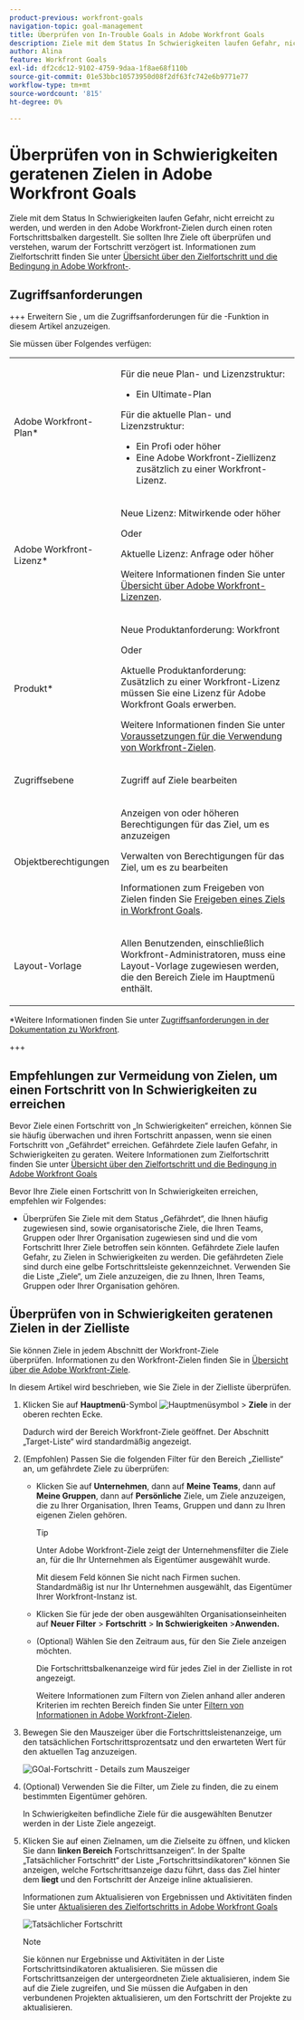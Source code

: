 ```yaml
---
product-previous: workfront-goals
navigation-topic: goal-management
title: Überprüfen von In-Trouble Goals in Adobe Workfront Goals
description: Ziele mit dem Status In Schwierigkeiten laufen Gefahr, nicht erreicht zu werden, und werden in den Adobe Workfront-Zielen durch einen roten Fortschrittsbalken dargestellt. Sie sollten Ihre Ziele oft überprüfen und verstehen, warum der Fortschritt verzögert ist.
author: Alina
feature: Workfront Goals
exl-id: df2cdc12-9102-4759-9daa-1f8ae68f110b
source-git-commit: 01e53bbc10573950d08f2df63fc742e6b9771e77
workflow-type: tm+mt
source-wordcount: '815'
ht-degree: 0%

---
```


# Überprüfen von in Schwierigkeiten geratenen Zielen in Adobe Workfront Goals

<!--Audited: 4/2025-->

<!--
<p>(NOTE: the status of goals in "red" used to be called At Risk. Now, it is "in trouble") </p>
-->

Ziele mit dem Status In Schwierigkeiten laufen Gefahr, nicht erreicht zu werden, und werden in den Adobe Workfront-Zielen durch einen roten Fortschrittsbalken dargestellt. Sie sollten Ihre Ziele oft überprüfen und verstehen, warum der Fortschritt verzögert ist. Informationen zum Zielfortschritt finden Sie unter [Übersicht über den Zielfortschritt und die Bedingung in Adobe Workfront-](../../workfront-goals/goal-management/calculate-goal-progress.md).

## Zugriffsanforderungen

+++ Erweitern Sie , um die Zugriffsanforderungen für die -Funktion in diesem Artikel anzuzeigen.

Sie müssen über Folgendes verfügen:

<table style="table-layout:auto">
<col>
</col>
<col>
</col>
<tbody>
 <tr> 
   <td role="rowheader">Adobe Workfront-Plan*</td> 
   <td> 
   <p>Für die neue Plan- und Lizenzstruktur:
  <ul><li>Ein Ultimate-Plan </li></ul>
   </p>
<p>Für die aktuelle Plan- und Lizenzstruktur: 
<ul><li> Ein Profi oder höher </li>
  <li>Eine Adobe Workfront-Ziellizenz zusätzlich zu einer Workfront-Lizenz.</li></ul></p>
   </td> 
  </tr>
 <tr>
 <td role="rowheader">Adobe Workfront-Lizenz*</td>
 <td>
 <p>Neue Lizenz: Mitwirkende oder höher</p>
 Oder
 <p>Aktuelle Lizenz: Anfrage oder höher</p> <p>Weitere Informationen finden Sie unter <a href="../../administration-and-setup/add-users/access-levels-and-object-permissions/wf-licenses.md" class="MCXref xref">Übersicht über Adobe Workfront-Lizenzen</a>.</p> </td>
 </tr>
 <tr>
 <td role="rowheader">Produkt*</td>
 <td>
  <p> Neue Produktanforderung: Workfront</p>
  Oder
  <p>Aktuelle Produktanforderung: Zusätzlich zu einer Workfront-Lizenz müssen Sie eine Lizenz für Adobe Workfront Goals erwerben. </p> <p>Weitere Informationen finden Sie unter <a href="../../workfront-goals/goal-management/access-needed-for-wf-goals.md" class="MCXref xref">Voraussetzungen für die Verwendung von Workfront-Zielen</a>. </p> </td>
 </tr>
 <tr>
 <td role="rowheader">Zugriffsebene</td>
 <td> <p>Zugriff auf Ziele bearbeiten</p></td>
 </tr>
 <tr data-mc-conditions="">
 <td role="rowheader">Objektberechtigungen</td>
 <td>
  <div>
  <p>Anzeigen von oder höheren Berechtigungen für das Ziel, um es anzuzeigen</p>
  <p>Verwalten von Berechtigungen für das Ziel, um es zu bearbeiten</p>
  <p>Informationen zum Freigeben von Zielen finden Sie <a href="../../workfront-goals/workfront-goals-settings/share-a-goal.md" class="MCXref xref">Freigeben eines Ziels in Workfront Goals</a>. </p>
  </div> </td>
 </tr>
 <tr>
   <td role="rowheader"><p>Layout-Vorlage</p></td>
   <td> <p>Allen Benutzenden, einschließlich Workfront-Administratoren, muss eine Layout-Vorlage zugewiesen werden, die den Bereich Ziele im Hauptmenü enthält. </p>  
</td>
  </tr>
</tbody>
</table>

*Weitere Informationen finden Sie unter [Zugriffsanforderungen in der Dokumentation zu Workfront](/help/quicksilver/administration-and-setup/add-users/access-levels-and-object-permissions/access-level-requirements-in-documentation.md).

+++

## Empfehlungen zur Vermeidung von Zielen, um einen Fortschritt von In Schwierigkeiten zu erreichen

Bevor Ziele einen Fortschritt von „In Schwierigkeiten“ erreichen, können Sie sie häufig überwachen und ihren Fortschritt anpassen, wenn sie einen Fortschritt von „Gefährdet“ erreichen. Gefährdete Ziele laufen Gefahr, in Schwierigkeiten zu geraten. Weitere Informationen zum Zielfortschritt finden Sie unter [Übersicht über den Zielfortschritt und die Bedingung in Adobe Workfront Goals](../../workfront-goals/goal-management/calculate-goal-progress.md)

Bevor Ihre Ziele einen Fortschritt von In Schwierigkeiten erreichen, empfehlen wir Folgendes:

* Überprüfen Sie Ziele mit dem Status „Gefährdet“, die Ihnen häufig zugewiesen sind, sowie organisatorische Ziele, die Ihren Teams, Gruppen oder Ihrer Organisation zugewiesen sind und die vom Fortschritt Ihrer Ziele betroffen sein könnten. Gefährdete Ziele laufen Gefahr, zu Zielen in Schwierigkeiten zu werden. Die gefährdeten Ziele sind durch eine gelbe Fortschrittsleiste gekennzeichnet. Verwenden Sie die Liste „Ziele“, um Ziele anzuzeigen, die zu Ihnen, Ihren Teams, Gruppen oder Ihrer Organisation gehören.


## Überprüfen von in Schwierigkeiten geratenen Zielen in der Zielliste

Sie können Ziele in jedem Abschnitt der Workfront-Ziele überprüfen. Informationen zu den Workfront-Zielen finden Sie in [Übersicht über die Adobe Workfront-Ziele](../../workfront-goals/goal-review-and-workfront-goals-sections/overview-of-wf-goals-sections.md).

In diesem Artikel wird beschrieben, wie Sie Ziele in der Zielliste überprüfen.

1. Klicken Sie auf **Hauptmenü**-Symbol ![Hauptmenüsymbol](assets/main-menu-icon.png) > **Ziele** in der oberen rechten Ecke.

   <!-- Add this when Shell is available to all: or (if available), click the **Main Menu** icon ![Main menu icon](../goal-management/assets/three-line-main-menu-icon.png) in the upper-left corner)
   -->

   Dadurch wird der Bereich Workfront-Ziele geöffnet. Der Abschnitt „Target-Liste“ wird standardmäßig angezeigt.

1. (Empfohlen) Passen Sie die folgenden Filter für den Bereich „Zielliste“ an, um gefährdete Ziele zu überprüfen:

   * Klicken Sie auf **Unternehmen**, dann auf **Meine Teams**, dann auf **Meine Gruppen**, dann auf **Persönliche** Ziele, um Ziele anzuzeigen, die zu Ihrer Organisation, Ihren Teams, Gruppen und dann zu Ihren eigenen Zielen gehören.

     >[!TIP]
     >
     >Unter Adobe Workfront-Ziele zeigt der Unternehmensfilter die Ziele an, für die Ihr Unternehmen als Eigentümer ausgewählt wurde.
     >
     >
     >Mit diesem Feld können Sie nicht nach Firmen suchen. Standardmäßig ist nur Ihr Unternehmen ausgewählt, das Eigentümer Ihrer Workfront-Instanz ist.

   * Klicken Sie für jede der oben ausgewählten Organisationseinheiten auf **Neuer Filter** > **Fortschritt** > **In Schwierigkeiten** >**Anwenden.**
   * (Optional) Wählen Sie den Zeitraum aus, für den Sie Ziele anzeigen möchten.

     Die Fortschrittsbalkenanzeige wird für jedes Ziel in der Zielliste in rot angezeigt.

     Weitere Informationen zum Filtern von Zielen anhand aller anderen Kriterien im rechten Bereich finden Sie unter [Filtern von Informationen in Adobe Workfront-Zielen](../../workfront-goals/goal-management/filter-information-wf-goals.md).

1. Bewegen Sie den Mauszeiger über die Fortschrittsleistenanzeige, um den tatsächlichen Fortschrittsprozentsatz und den erwarteten Wert für den aktuellen Tag anzuzeigen.

   ![GOal-Fortschritt - Details zum Mauszeiger](assets/goal-progress-hover-over-detail-unshimmed.png)

1. (Optional) Verwenden Sie die Filter, um Ziele zu finden, die zu einem bestimmten Eigentümer gehören.

   In Schwierigkeiten befindliche Ziele für die ausgewählten Benutzer werden in der Liste Ziele angezeigt.

1. Klicken Sie auf einen Zielnamen, um die Zielseite zu öffnen, und klicken Sie dann **linken Bereich** Fortschrittsanzeigen“. In der Spalte „Tatsächlicher Fortschritt“ der Liste „Fortschrittsindikatoren“ können Sie anzeigen, welche Fortschrittsanzeige dazu führt, dass das Ziel hinter dem **liegt** und den Fortschritt der Anzeige inline aktualisieren.

   Informationen zum Aktualisieren von Ergebnissen und Aktivitäten finden Sie unter [Aktualisieren des Zielfortschritts in Adobe Workfront Goals](../goal-review-and-workfront-goals-sections/check-in-goals.md)

   ![Tatsächlicher Fortschritt](assets/actual-progress-editable-column-in-indicator-list-unshimmed.png)

   >[!NOTE]
   >
   >Sie können nur Ergebnisse und Aktivitäten in der Liste Fortschrittsindikatoren aktualisieren. Sie müssen die Fortschrittsanzeigen der untergeordneten Ziele aktualisieren, indem Sie auf die Ziele zugreifen, und Sie müssen die Aufgaben in den verbundenen Projekten aktualisieren, um den Fortschritt der Projekte zu aktualisieren.


